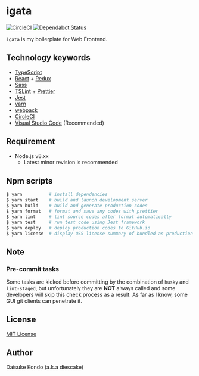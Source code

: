 # igata

[![CircleCI](https://circleci.com/gh/diescake/igata.svg?style=svg)](https://circleci.com/gh/diescake/igata)
[![Dependabot Status](https://api.dependabot.com/badges/status?host=github&identifier=165770216)](https://dependabot.com)

`igata` is my boilerplate for Web Frontend.

## Technology keywords

- [TypeScript](https://www.typescriptlang.org/)
- [React](https://reactjs.org/) + [Redux](https://redux.js.org/)
- [Sass](https://sass-lang.com/)
- [TSLint](https://palantir.github.io/tslint/) + [Prettier](https://prettier.io/)
- [Jest](https://jestjs.io/)
- [yarn](https://yarnpkg.com)
- [webpack](https://webpack.js.org/)
- [CircleCI](https://circleci.com/)
- [Visual Studio Code](https://code.visualstudio.com/) (Recommended)

## Requirement

- Node.js v8.xx
  - Latest minor revision is recommended

## Npm scripts

```sh
$ yarn          # install dependencies
$ yarn start    # build and launch development server
$ yarn build    # build and generate production codes
$ yarn format   # format and save any codes with prettier
$ yarn lint     # lint source codes after format automatically
$ yarn test     # run test code using Jest framework
$ yarn deploy   # deploy production codes to GitHub.io
$ yarn license  # display OSS license summary of bundled as production codes
```

## Note

### Pre-commit tasks

Some tasks are kicked before committing by the combination of `husky` and `lint-staged`, but unfortunately they are **NOT** always called and some developers will skip this check process as a result. As far as I know, some GUI git clients can penetrate it.

## License

[MIT License](https://github.com/diescake/igata/blob/master/LICENSE)

## Author

Daisuke Kondo (a.k.a diescake)
